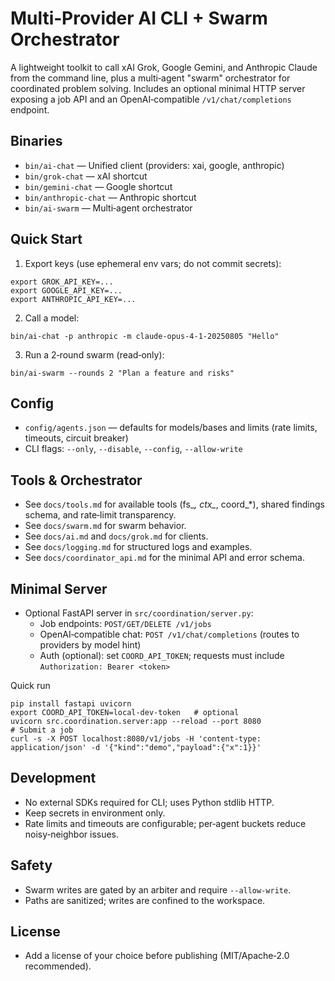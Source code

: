 # Multi‑Provider AI CLI + Swarm Orchestrator

A lightweight toolkit to call xAI Grok, Google Gemini, and Anthropic Claude from the command line, plus a multi‑agent "swarm" orchestrator for coordinated problem solving. Includes an optional minimal HTTP server exposing a job API and an OpenAI‑compatible `/v1/chat/completions` endpoint.

## Binaries
- `bin/ai-chat` — Unified client (providers: xai, google, anthropic)
- `bin/grok-chat` — xAI shortcut
- `bin/gemini-chat` — Google shortcut
- `bin/anthropic-chat` — Anthropic shortcut
- `bin/ai-swarm` — Multi‑agent orchestrator

## Quick Start
1) Export keys (use ephemeral env vars; do not commit secrets):
```
export GROK_API_KEY=...
export GOOGLE_API_KEY=...
export ANTHROPIC_API_KEY=...
```
2) Call a model:
```
bin/ai-chat -p anthropic -m claude-opus-4-1-20250805 "Hello"
```
3) Run a 2‑round swarm (read‑only):
```
bin/ai-swarm --rounds 2 "Plan a feature and risks"
```

## Config
- `config/agents.json` — defaults for models/bases and limits (rate limits, timeouts, circuit breaker)
- CLI flags: `--only`, `--disable`, `--config`, `--allow-write`

## Tools & Orchestrator
- See `docs/tools.md` for available tools (fs_*, ctx_*, coord_*), shared findings schema, and rate‑limit transparency.
- See `docs/swarm.md` for swarm behavior.
- See `docs/ai.md` and `docs/grok.md` for clients.
- See `docs/logging.md` for structured logs and examples.
- See `docs/coordinator_api.md` for the minimal API and error schema.

## Minimal Server
- Optional FastAPI server in `src/coordination/server.py`:
  - Job endpoints: `POST/GET/DELETE /v1/jobs`
  - OpenAI‑compatible chat: `POST /v1/chat/completions` (routes to providers by model hint)
  - Auth (optional): set `COORD_API_TOKEN`; requests must include `Authorization: Bearer <token>`

Quick run
```
pip install fastapi uvicorn
export COORD_API_TOKEN=local-dev-token   # optional
uvicorn src.coordination.server:app --reload --port 8080
# Submit a job
curl -s -X POST localhost:8080/v1/jobs -H 'content-type: application/json' -d '{"kind":"demo","payload":{"x":1}}'
```

## Development
- No external SDKs required for CLI; uses Python stdlib HTTP.
- Keep secrets in environment only.
- Rate limits and timeouts are configurable; per‑agent buckets reduce noisy‑neighbor issues.

## Safety
- Swarm writes are gated by an arbiter and require `--allow-write`.
- Paths are sanitized; writes are confined to the workspace.

## License
- Add a license of your choice before publishing (MIT/Apache‑2.0 recommended).
